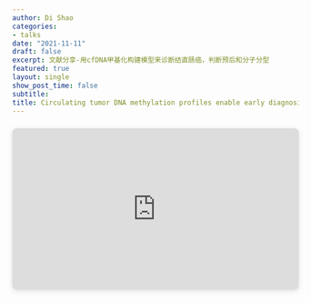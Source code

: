 ```yaml
---
author: Di Shao
categories:
- talks
date: "2021-11-11"
draft: false
excerpt: 文献分享-用cfDNA甲基化构建模型来诊断结直肠癌，判断预后和分子分型
featured: true
layout: single
show_post_time: false
subtitle: 
title: Circulating tumor DNA methylation profiles enable early diagnosis, prognosis prediction, and screening for colorectal cancer
---
```




<div style="position: relative; width: 100%; height: 0; padding-top: 56.2500%;
 padding-bottom: 0; box-shadow: 0 2px 8px 0 rgba(63,69,81,0.16); margin-top: 1.6em; margin-bottom: 0.9em; overflow: hidden;
 border-radius: 8px; will-change: transform;">
  <iframe loading="lazy" style="position: absolute; width: 100%; height: 100%; top: 0; left: 0; border: none; padding: 0;margin: 0;"
    src="https:&#x2F;&#x2F;www.canva.cn&#x2F;design&#x2F;DAFeX1Tfcrs&#x2F;view?embed" allowfullscreen="allowfullscreen" allow="fullscreen">
  </iframe>
</div>
